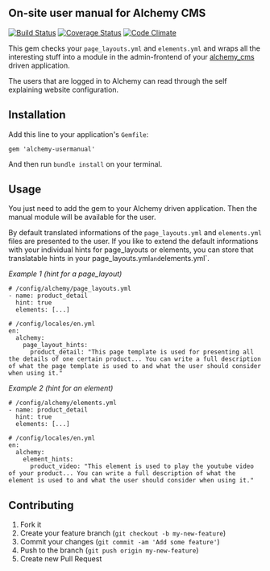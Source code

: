 ## On-site user manual for Alchemy CMS

[![Build Status](https://secure.travis-ci.org/magiclabs/alchemy-usermanual.png)](http://travis-ci.org/magiclabs/alchemy-usermanual) [![Coverage Status](https://coveralls.io/repos/magiclabs/alchemy-usermanual/badge.png)](https://coveralls.io/r/magiclabs/alchemy-usermanual) [![Code Climate](https://codeclimate.com/github/magiclabs/alchemy-usermanual.png)](https://codeclimate.com/github/magiclabs/alchemy-usermanual)

This gem checks your `page_layouts.yml` and `elements.yml` and wraps all the interesting stuff into a module in the admin-frontend of your [alchemy_cms](https://github.com/magiclabs/alchemy_cms) driven application.

The users that are logged in to Alchemy can read through the self explaining website configuration.

## Installation

Add this line to your application's `Gemfile`:

~~~
gem 'alchemy-usermanual'
~~~

And then run `bundle install` on your terminal.


## Usage

You just need to add the gem to your Alchemy driven application. Then the manual module will be available for the user.

By default translated informations of the `page_layouts.yml` and `elements.yml` files are presented to the user.
If you like to extend the default informations with your individual hints for page_layouts or elements, you can store that translatable hints in your page_layouts.yml` and `elements.yml`.

*Example 1 (hint for a page_layout)*

~~~
# /config/alchemy/page_layouts.yml
- name: product_detail
  hint: true
  elements: [...]

# /config/locales/en.yml
en:
  alchemy:
    page_layout_hints:
      product_detail: "This page template is used for presenting all the details of one certain product... You can write a full description of what the page template is used to and what the user should consider when using it."
~~~

*Example 2 (hint for an element)*

~~~
# /config/alchemy/elements.yml
- name: product_detail
  hint: true
  elements: [...]

# /config/locales/en.yml
en:
  alchemy:
    element_hints:
      product_video: "This element is used to play the youtube video of your product... You can write a full description of what the element is used to and what the user should consider when using it."
~~~

## Contributing

1. Fork it
2. Create your feature branch (`git checkout -b my-new-feature`)
3. Commit your changes (`git commit -am 'Add some feature'`)
4. Push to the branch (`git push origin my-new-feature`)
5. Create new Pull Request
